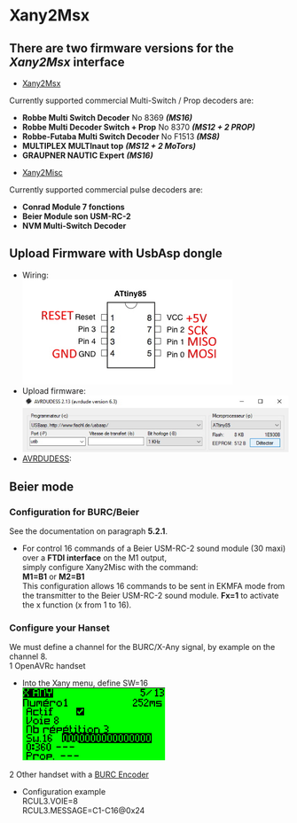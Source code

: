 # Xany2Msx

## There are two firmware versions for the *Xany2Msx* interface

- [Xany2Msx](./Firmware_Msx/README.md)

Currently supported commercial Multi-Switch / Prop decoders are:  
* **Robbe Multi Switch Decoder** No 8369 ***(MS16)***
* **Robbe Multi Decoder Switch + Prop** No 8370 ***(MS12 + 2 PROP)***
* **Robbe-Futaba Multi Switch Decoder** No F1513 ***(MS8)***
* **MULTIPLEX MULTInaut top** ***(MS12 + 2 MoTors)***
* **GRAUPNER NAUTIC Expert** ***(MS16)***

- [Xany2Misc](./Firmware_Misc/README.md)

Currently supported commercial pulse decoders are:  
* **Conrad Module 7 fonctions**
* **Beier Module son USM-RC-2**
* **NVM Multi-Switch Decoder**

## Upload Firmware with UsbAsp dongle
  - Wiring:  
  ![here](https://github.com/Ingwie/OpenAVRc_Hw/blob/V3/Xany2Msx/Attiny85.jpg)
  - Upload firmware:  
  ![here](https://github.com/Ingwie/OpenAVRc_Hw/blob/V3/Xany2Msx/Avrdudess_Attiny85.jpg)
  - [AVRDUDESS](https://blog.zakkemble.net/avrdudess-a-gui-for-avrdude/):
 
## Beier mode

### Configuration for BURC/Beier
See the documentation on paragraph **5.2.1**.  
- For control 16 commands of a Beier USM-RC-2 sound module (30 maxi) over a **FTDI interface** on the M1 output,  
simply configure Xany2Misc with the command:  
**M1=B1** or **M2=B1**  
This configuration allows 16 commands to be sent in EKMFA mode from the transmitter to the Beier USM-RC-2 sound module.
**Fx=1** to activate the x function (x from 1 to 16).  

### Configure your Hanset
We must define a channel for the BURC/X-Any signal, by example on the channel 8.  
1 OpenAVRc handset  
  * Into the Xany menu, define SW=16  
  ![OpenAVRc-Xany](https://github.com/Ingwie/OpenAVRc_Hw/blob/V3/Xany2Msx/OpenAVRc_Xany.png)  
  
2 Other handset with a [BURC Encoder](https://github.com/pierrotm777/BURC_Encoder)  
  * Configuration example  
	RCUL3.VOIE=8  
	RCUL3.MESSAGE=C1-C16@0x24  
